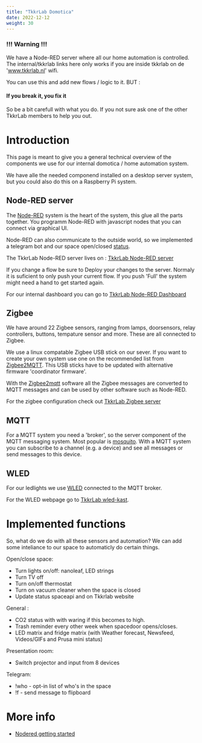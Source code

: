```yaml
---
title: "TkkrLab Domotica"
date: 2022-12-12
weight: 30
---
```


### !!! Warning !!!
We have a Node-RED server where all our home automation is controlled. The internal/tkkrlab links here only works if you are inside tkkrlab on de 'www.tkkrlab.nl' wifi.

You can use this and add new flows / logic to it. BUT :
#### If you break it, you fix it

So be a bit carefull with what you do. If you not sure ask one of the other TkkrLab members to help you out. 

# Introduction
This page is meant to give you a general technical overview of the components we use for our internal domotica / home automation system. 

We have alle the needed componend installed on a desktop server system, but you could also do this on a Raspberry Pi system.

## Node-RED server
The [Node-RED](https://nodered.org) system is the heart of the system, this glue all the parts together. You programm Node-RED with javascript nodes that you can connect via graphical UI.

Node-RED can also communicate to the outside world, so we implemented a telegram bot and our space open/closed [status](https://mapall.space/heatmap/show.php?id=TkkrLab). 

The TkkrLab Node-RED server lives on :  [TkkrLab Node-RED server](http://server:1880)

If you change a flow be sure to Deploy your changes to the server. Normaly it is suficient to only push your current flow. If you push 'Full' the system might need a hand to get started again.

For our internal dashboard you can go to [TkkrLab Node-RED Dashboard](http://server:1880/ui/#!/0?socketid=DyRk_4jKD1whv3agAAAD)


## Zigbee
We have around 22 Zigbee sensors, ranging from lamps, doorsensors, relay controllers,  buttons, tempature sensor and more. These are all connected to Zigbee.

We use a linux compatable Zigbee USB stick on our sever. If you want to create your own system use one on the recommended list from [Zigbee2MQTT](https://www.zigbee2mqtt.io/guide/adapters/#recommended). This USB sticks have to be updated with alternative firmware  'coordinator firmware'.

With the [Zigbee2mqtt](https://www.zigbee2mqtt.io/) software all the Zigbee messages are converted to MQTT messages and can be used by other software such as Node-RED.

For the zigbee configuration check out [TkkrLab Zigbee server](http://server:8124/)

## MQTT
For a MQTT system you need a 'broker', so the server component of the MQTT messaging system. Most popular is [mosquito](https://mosquitto.org). With a MQTT system you can subscribe to a channel (e.g. a device) and see all messages or send messages to this device.  

## WLED
For our ledlights we use [WLED](https://kno.wled.ge) connected to the MQTT broker.

For the WLED webpage go to [TkkrLab wled-kast](http://wled-kast.tkkrlab/).

# Implemented functions
So, what do we do with all these sensors and automation? We can add some inteliance to our space to automaticly do certain things.

Open/close space:
- Turn lights on/off: nanoleaf, LED strings
- Turn TV off
- Turn on/off thermostat
- Turn on vacuum cleaner when the space is closed
- Update status spaceapi and on Tkkrlab website

General :
- CO2 status with with waring if this becomes to high.
- Trash reminder every other week when spacedoor opens/closes. 
- LED matrix and fridge matrix (with Weather forecast, Newsfeed, Videos/GIFs and Prusa mini status)

Presentation room:
- Switch projector and input from 8 devices


Telegram:
- !who - opt-in list of who's in the space
- !f - send message to flipboard


# More info

* [Nodered getting started](https://nodered.org/docs/getting-started/)
